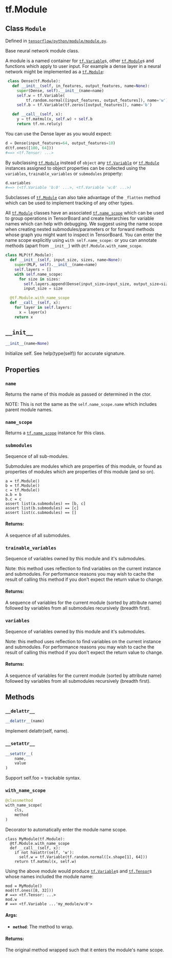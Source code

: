 <div itemscope itemtype="http://developers.google.com/ReferenceObject">
<meta itemprop="name" content="tf.Module" />
<meta itemprop="path" content="Stable" />
<meta itemprop="property" content="name"/>
<meta itemprop="property" content="name_scope"/>
<meta itemprop="property" content="submodules"/>
<meta itemprop="property" content="trainable_variables"/>
<meta itemprop="property" content="variables"/>
<meta itemprop="property" content="__delattr__"/>
<meta itemprop="property" content="__init__"/>
<meta itemprop="property" content="__setattr__"/>
<meta itemprop="property" content="with_name_scope"/>
</div>

# tf.Module

## Class `Module`





Defined in [`tensorflow/python/module/module.py`](/code/stable/tensorflow/python/module/module.py).

Base neural network module class.

A module is a named container for <a href="../tf/Variable.md"><code>tf.Variable</code></a>s, other <a href="../tf/Module.md"><code>tf.Module</code></a>s and
functions which apply to user input. For example a dense layer in a neural
network might be implemented as a <a href="../tf/Module.md"><code>tf.Module</code></a>:

```python
 class Dense(tf.Module):
   def __init__(self, in_features, output_features, name=None):
     super(Dense, self).__init__(name=name)
     self.w = tf.Variable(
         tf.random.normal([input_features, output_features]), name='w')
     self.b = tf.Variable(tf.zeros([output_features]), name='b')

   def __call__(self, x):
     y = tf.matmul(x, self.w) + self.b
     return tf.nn.relu(y)
```

You can use the Dense layer as you would expect:

```python
d = Dense(input_features=64, output_features=10)
d(tf.ones([100, 64]))
#==> <tf.Tensor: ...>
```

By subclassing <a href="../tf/Module.md"><code>tf.Module</code></a> instead of `object` any <a href="../tf/Variable.md"><code>tf.Variable</code></a> or
<a href="../tf/Module.md"><code>tf.Module</code></a> instances assigned to object properties can be collected using
the `variables`, `trainable_variables` or `submodules` property:

```python
d.variables
#==> (<tf.Variable 'b:0' ...>, <tf.Variable 'w:0' ...>)
```

Subclasses of <a href="../tf/Module.md"><code>tf.Module</code></a> can also take advantage of the `_flatten` method
which can be used to implement tracking of any other types.

All <a href="../tf/Module.md"><code>tf.Module</code></a> classes have an associated <a href="../tf/name_scope.md"><code>tf.name_scope</code></a> which can be used
to group operations in TensorBoard and create hierarchies for variable names
which can help with debugging. We suggest using the name scope when creating
nested submodules/parameters or for forward methods whose graph you might want
to inspect in TensorBoard. You can enter the name scope explicitly using
`with self.name_scope:` or you can annotate methods (apart from `__init__`)
with `@tf.Module.with_name_scope`.

```python
class MLP(tf.Module):
  def __init__(self, input_size, sizes, name=None):
    super(MLP, self).__init__(name=name)
    self.layers = []
    with self.name_scope:
      for size in sizes:
        self.layers.append(Dense(input_size=input_size, output_size=size))
        input_size = size

  @tf.Module.with_name_scope
  def __call__(self, x):
    for layer in self.layers:
      x = layer(x)
    return x
```

<h2 id="__init__"><code>__init__</code></h2>

``` python
__init__(name=None)
```

Initialize self.  See help(type(self)) for accurate signature.



## Properties

<h3 id="name"><code>name</code></h3>

Returns the name of this module as passed or determined in the ctor.

NOTE: This is not the same as the `self.name_scope.name` which includes
parent module names.

<h3 id="name_scope"><code>name_scope</code></h3>

Returns a <a href="../tf/name_scope.md"><code>tf.name_scope</code></a> instance for this class.

<h3 id="submodules"><code>submodules</code></h3>

Sequence of all sub-modules.

Submodules are modules which are properties of this module, or found as
properties of modules which are properties of this module (and so on).

```
a = tf.Module()
b = tf.Module()
c = tf.Module()
a.b = b
b.c = c
assert list(a.submodules) == [b, c]
assert list(b.submodules) == [c]
assert list(c.submodules) == []
```

#### Returns:

A sequence of all submodules.

<h3 id="trainable_variables"><code>trainable_variables</code></h3>

Sequence of variables owned by this module and it's submodules.

Note: this method uses reflection to find variables on the current instance
and submodules. For performance reasons you may wish to cache the result
of calling this method if you don't expect the return value to change.

#### Returns:

A sequence of variables for the current module (sorted by attribute
name) followed by variables from all submodules recursively (breadth
first).

<h3 id="variables"><code>variables</code></h3>

Sequence of variables owned by this module and it's submodules.

Note: this method uses reflection to find variables on the current instance
and submodules. For performance reasons you may wish to cache the result
of calling this method if you don't expect the return value to change.

#### Returns:

A sequence of variables for the current module (sorted by attribute
name) followed by variables from all submodules recursively (breadth
first).



## Methods

<h3 id="__delattr__"><code>__delattr__</code></h3>

``` python
__delattr__(name)
```

Implement delattr(self, name).

<h3 id="__setattr__"><code>__setattr__</code></h3>

``` python
__setattr__(
    name,
    value
)
```

Support self.foo = trackable syntax.

<h3 id="with_name_scope"><code>with_name_scope</code></h3>

``` python
@classmethod
with_name_scope(
    cls,
    method
)
```

Decorator to automatically enter the module name scope.

```
class MyModule(tf.Module):
  @tf.Module.with_name_scope
  def __call__(self, x):
    if not hasattr(self, 'w'):
      self.w = tf.Variable(tf.random.normal([x.shape[1], 64]))
    return tf.matmul(x, self.w)
```

Using the above module would produce <a href="../tf/Variable.md"><code>tf.Variable</code></a>s and <a href="../tf/Tensor.md"><code>tf.Tensor</code></a>s whose
names included the module name:

```
mod = MyModule()
mod(tf.ones([8, 32]))
# ==> <tf.Tensor: ...>
mod.w
# ==> <tf.Variable ...'my_module/w:0'>
```

#### Args:

* <b>`method`</b>: The method to wrap.


#### Returns:

The original method wrapped such that it enters the module's name scope.



